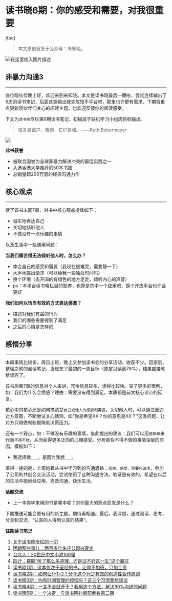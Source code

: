 #  读书晓6期：你的感受和需要，对我很重要

[toc]

> 本文原创首发于公众号：来知晓。

![在这里插入图片描述](https://img-blog.csdnimg.cn/bfb123c558004c08865375377d1c2a5c.png)

## 非暴力沟通3

----

各位晓伙伴晚上好，欢迎来到来知晓。本文是读书晓最后一期啦，尝试连续输出了6周的读书笔记，后面这类输出就先放知乎平台吧，那里也许更有需求。下期将重点更新晓伙伴们关心的阅读主题，也欢迎反馈你的阅读感受。

下文为`读书晓`专栏第6期读书笔记，初稿成于联机学习小组周目标输出。

> 语言是窗户，否则，它们是墙。——Ruth Bebermeyer

![](https://img.alicdn.com/imgextra/i4/1049653664/O1CN018uONeS1cw9vW83INZ_!!1049653664.jpg)

**此书获誉**

- 被联合国誉为全球非暴力解决冲突的最佳实践之一
- 入选香港大学推荐的50本书籍
- 总销量超200万册的经典沟通力作 

## 核心观点

---

读了该书末尾7章，对书中核心观点提炼如下：

- 诚实地表达自己
- 关切地倾听他人
- 不做没有一点乐趣的事情

以及生活中一些通用问题：

**当我们痛苦得无法倾听他人时，怎么办？**

- 体会自己的感受和需要（我现在很难受，需要静一下）
- 大声地提出请求（可以给我一些独处时间吗）
- 换个环境（去开阔的有绿色的地方走走，倾听内心的声音）
- ps：本平台读书晓栏目的暂停，也算是其中一个应用吧，换个开放平台也许会更好

**我们如何以恰当有效的方式表达感激？**

- 描述对我们有益的行为
- 我们的哪些需要得到了满足
- 之后的心情是怎样的

## 感悟分享

---

本周事情比较多，周日上班，晚上又参加读书会的分享活动，收获不少。回家后，整理之前的阅读笔记，发现忘了最初的一周目标（原定只读到78%），结果直接就给读完了。

该书后面7章的信息对个人来讲，冗余信息较多，读得比较快。举了更多的案例，如：我们为什么会愤怒？理由：需要没有得到满足。本质都是前文核心论点的反复。

核心中的核心还是如何搞清楚`自己或他人的感受和需要`，关切他人时，可以通过重述对方意图，不断尝试关心猜测，如“你是希望XX？你的意思是XX？”这类问题，让对方只用做判断题降低决策压力。

还有一个观点，如：不做没有乐趣的事情，借此提出的建议：我们可以用`选择做`来代替`不得不做`，从而获得更多正向的心理感受。分析那些不得不做的事情深层的原因，模板如下：

- 我选择做`___`，是因为我想`___`。

值得一提的是，上周抱着从书中学习到的沟通思路：`观察、感受、需要和请求`，参加了公司的共创会交流活动，尝试使用了这种沟通方法，验证是有效的。希望在以后的生活中能继续应用，高效沟通，快乐生活。

**话题交流**

- 上一本你学来用的书是哪本呢？对你最大的观点启发是什么？

下期推送可能会更有用的新主题，期待再相遇。最后，我深信，通过阅读、思考、分享和交流，“认真的人得到认真的结果”。

**往期读书笔记**

1. [关于读书晓专栏的一切](https://mp.weixin.qq.com/s/2xIT35zscSFiuNetSINvYg)
2. [明朝那些事儿：两百多年朱氏公司兴衰史](https://mp.weixin.qq.com/s/eDIuo7Z7khFIAWYe81lgbg)
3. [台北人：20世纪中文小说100强](https://mp.weixin.qq.com/s/frPsrSOXvdI_Pc_7Po0Shg)
4. [跃迁：摆脱“听了那么多道理，还是过不好这一生”这个魔咒](https://mp.weixin.qq.com/s/wO76oQNNrhcaGD55_F_Uog)
5. [读书晓1期：这本仅次于圣经的书，让你不加班，只加工资](https://mp.weixin.qq.com/s/cGfBVX0UmGIiH120_LWXlg)
6. [读书晓2期：如何让1+1>2？分享这个行之有效的创造性合作原则](https://mp.weixin.qq.com/s/Q0i-r6E_41s37g-KI6PT3A?forceh5=1)
7. [读书晓3期：你有时间管理的烦恼吗？这三个习惯我想谈谈](https://mp.weixin.qq.com/s/06iOtOQwtfKXSrF9A88EYA)
8. [读书晓4期：一言不合就开干？我用这个方法，解决90%沟通的问题](https://mp.weixin.qq.com/s/WJiDRxB-2EVTLpClJGCPYw)
9. [读书晓5期：一个决定，与读书晓扑街前倒数第二期](https://mp.weixin.qq.com/s/iEjuczRS_QADKOqeNJNCRw)
